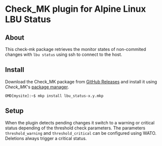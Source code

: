 Check_MK plugin for Alpine Linux LBU Status
===========================================


About
-----

This check-mk package retrieves the monitor states of non-commited changes with `lbu status` using ssh to connect to the host.


Install
-------

Download the Check_MK package from [GitHub Releases](https://github.com/DE-IBH/cmk_lbu_status/releases) and install it using *Check_MK*'s 
[package manager](https://mathias-kettner.de/cms_mkps.html#Installation%20eines%20MKPs-1).


```console
OMD[mysite]:~$ mkp install lbu_status-x.y.mkp
```

Setup
-----

When the plugin detects pending changes it switch to a warning or critical status depending of the threshold check parameters. The parameters `threshold_warning` and `threshold_critical` can be configured using WATO. Deletions always trigger a critical status.
